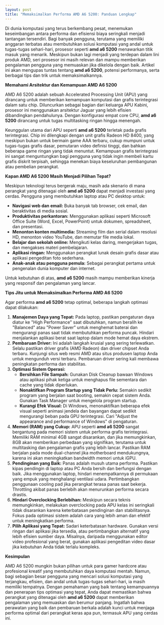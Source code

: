 ```yaml
---
layout: post
title: "Memaksimalkan Performa AMD A6 5200: Panduan Lengkap"
---
```


Di dunia komputasi yang terus berkembang pesat, menemukan keseimbangan antara performa dan efisiensi biaya seringkali menjadi tantangan tersendiri. Bagi banyak pengguna, terutama yang memiliki anggaran terbatas atau membutuhkan solusi komputasi yang andal untuk tugas-tugas sehari-hari, prosesor seperti **amd a6 5200** menawarkan titik masuk yang menarik. Meskipun bukan lagi menjadi yang terdepan dalam lini produk AMD, seri prosesor ini masih relevan dan mampu memberikan pengalaman pengguna yang memuaskan jika dikelola dengan baik. Artikel ini akan mengupas tuntas tentang **amd a6 5200**, potensi performanya, serta berbagai tips dan trik untuk memaksimalkannya.

**Memahami Arsitektur dan Kemampuan AMD A6 5200**

AMD A6 5200 adalah sebuah Accelerated Processing Unit (APU) yang dirancang untuk memberikan kemampuan komputasi dan grafis terintegrasi dalam satu chip. Diluncurkan sebagai bagian dari keluarga APU Kabini, prosesor ini menggunakan arsitektur Jaguar yang lebih efisien dibandingkan pendahulunya. Dengan konfigurasi empat core CPU, **amd a6 5200** dirancang untuk tugas multitasking ringan hingga menengah.

Keunggulan utama dari APU seperti **amd a6 5200** terletak pada grafis terintegrasi. Chip ini dilengkapi dengan unit grafis Radeon HD 8400, yang meskipun bukan untuk bermain game AAA terbaru, cukup mumpuni untuk tugas-tugas grafis dasar, pemutaran video definisi tinggi, dan bahkan beberapa game ringan yang tidak menuntut. Kemampuan grafis terintegrasi ini sangat menguntungkan bagi pengguna yang tidak ingin membeli kartu grafis diskrit terpisah, sehingga menekan biaya keseluruhan pembangunan atau pembelian perangkat.

**Kapan AMD A6 5200 Masih Menjadi Pilihan Tepat?**

Meskipun teknologi terus bergerak maju, masih ada skenario di mana perangkat yang ditenagai oleh **amd a6 5200** dapat menjadi investasi yang cerdas. Pengguna yang membutuhkan laptop atau PC desktop untuk:

*   **Navigasi web dan email:** Buka banyak tab browser, cek email, dan beraktivitas di media sosial.
*   **Produktivitas perkantoran:** Menggunakan aplikasi seperti Microsoft Office Suite (Word, Excel, PowerPoint) untuk dokumen, spreadsheet, dan presentasi.
*   **Menonton konten multimedia:** Streaming film dan serial dalam resolusi HD, menonton video YouTube, dan memutar file media lokal.
*   **Belajar dan sekolah online:** Mengikuti kelas daring, mengerjakan tugas, dan mengakses materi pembelajaran.
*   **Aplikasi ringan:** Menggunakan perangkat lunak desain grafis dasar atau aplikasi pengeditan foto sederhana.
*   **Anak-anak atau pengguna pemula:** Sebagai perangkat pertama untuk pengenalan dunia komputer dan internet.

Untuk kebutuhan di atas, **amd a6 5200** masih mampu memberikan kinerja yang responsif dan pengalaman yang lancar.

**Tips Jitu untuk Memaksimalkan Performa AMD A6 5200**

Agar performa **amd a6 5200** tetap optimal, beberapa langkah optimasi dapat dilakukan:

1.  **Manajemen Daya yang Tepat:** Pada laptop, pastikan pengaturan daya diatur ke "High Performance" saat dibutuhkan, namun beralih ke "Balanced" atau "Power Saver" untuk menghemat baterai dan mengurangi panas saat tidak membutuhkan performa puncak. Hindari menjalankan aplikasi berat saat laptop dalam mode hemat daya ekstrem.
2.  **Pembaruan Driver:** Ini adalah langkah krusial yang sering terlewatkan. Selalu pastikan driver grafis (AMD Radeon) dan driver chipset Anda terbaru. Kunjungi situs web resmi AMD atau situs produsen laptop Anda untuk mengunduh versi terbaru. Pembaruan driver sering kali membawa peningkatan performa dan stabilitas.
3.  **Optimasi Sistem Operasi:**
    *   **Bersihkan File Sampah:** Gunakan Disk Cleanup bawaan Windows atau aplikasi pihak ketiga untuk menghapus file sementara dan cache yang tidak diperlukan.
    *   **Nonaktifkan Program Startup yang Tidak Perlu:** Semakin sedikit program yang berjalan saat booting, semakin cepat sistem Anda. Gunakan Task Manager untuk mengelola program startup.
    *   **Kurangi Efek Visual:** Di Windows, menonaktifkan beberapa efek visual seperti animasi jendela dan bayangan dapat sedikit mengurangi beban pada GPU terintegrasi. Cari "Adjust the appearance and performance of Windows" di pengaturan.
4.  **Memori (RAM) yang Cukup:** APU seperti **amd a6 5200** sangat bergantung pada memori sistem untuk performa grafis terintegrasi. Memiliki RAM minimal 4GB sangat disarankan, dan jika memungkinkan, 8GB akan memberikan perbedaan yang signifikan, terutama untuk multitasking dan pengalaman grafis yang lebih lancar. Pastikan RAM berjalan pada mode dual-channel jika motherboard mendukungnya, karena ini akan meningkatkan bandwidth memori untuk iGPU.
5.  **Pendinginan yang Baik:** Panas adalah musuh utama performa. Pastikan kipas pendingin di laptop atau PC Anda bersih dan berfungsi dengan baik. Jika menggunakan laptop, hindari menempatkannya di permukaan yang empuk yang menghalangi ventilasi udara. Pertimbangkan penggunaan cooling pad jika perangkat terasa panas saat bekerja. Throttling akibat panas berlebih akan menurunkan performa secara drastis.
6.  **Hindari Overclocking Berlebihan:** Meskipun secara teknis memungkinkan, melakukan overclocking pada APU kelas ini seringkali tidak disarankan karena keterbatasan pendinginan dan stabilitasnya. Fokus pada optimasi sistem adalah cara yang lebih aman dan efektif untuk meningkatkan performa.
7.  **Pilih Aplikasi yang Tepat:** Sadari keterbatasan hardware. Gunakan versi ringan dari aplikasi jika tersedia, atau pertimbangkan alternatif yang lebih efisien sumber daya. Misalnya, daripada menggunakan editor video profesional yang berat, gunakan aplikasi pengeditan video dasar jika kebutuhan Anda tidak terlalu kompleks.

**Kesimpulan**

AMD A6 5200 mungkin bukan pilihan untuk para gamer hardcore atau profesional kreatif yang membutuhkan daya komputasi mentah. Namun, bagi sebagian besar pengguna yang mencari solusi komputasi yang terjangkau, efisien, dan andal untuk tugas-tugas sehari-hari, ia masih memiliki tempatnya. Dengan pemahaman yang baik tentang kemampuannya dan penerapan tips optimasi yang tepat, Anda dapat memastikan bahwa perangkat yang ditenagai oleh **amd a6 5200** dapat memberikan pengalaman yang memuaskan dan berumur panjang. Ingatlah bahwa perawatan yang baik dan pembaruan berkala adalah kunci untuk menjaga performa optimal dari perangkat keras apa pun, termasuk APU yang cerdas ini.
